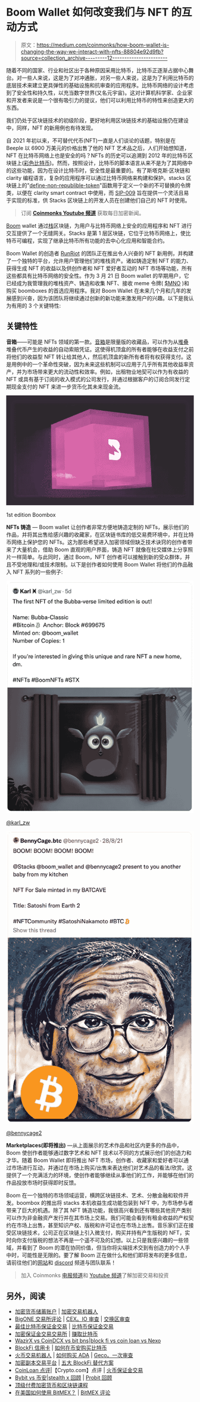 # Boom Wallet 如何改变我们与 NFT 的互动方式

> 原文：<https://medium.com/coinmonks/how-boom-wallet-is-changing-the-way-we-interact-with-nfts-88804e92d9fb?source=collection_archive---------12----------------------->

随着不同的国家、行业和社区出于各种原因采用比特币，比特币正逐渐占据中心舞台。对一些人来说，这是为了对冲通胀，对另一些人来说，这是为了利用比特币的底层技术来建立更具弹性的基础设施和抗审查的应用程序。比特币网络的设计考虑到了安全性和持久性，以充当数字世界(又名元宇宙)。这对计算机科学家、企业家和开发者来说是一个很有吸引力的提议，他们可以利用比特币的特性来创造更大的东西。

我们仍处于区块链技术的初级阶段，更好地利用区块链技术的基础设施仍在建设中，同样，NFT 的新用例也有待发现。

自 2021 年初以来，不可替代代币(NFT)一直是人们谈论的话题，特别是在 Beeple 以 6900 万美元的价格出售了他的 NFT 艺术品之后，人们开始想知道，NFT 在比特币网络上也是安全的吗？NFTs 的历史可以追溯到 2012 年的比特币区块链上([彩色比特币](https://yoniassia.com/coloredbitcoin/?ref=hackernoon.com))。然而，按照设计，比特币的脚本语言从来不是为了其网络中的这些功能，因为在设计比特币时，安全性是最重要的。有了斯塔克斯·区块链和 clarity 编程语言，复杂的应用程序可以通过比特币网络来构建和保护。stacks 区块链上的"[define-non-republible-token](https://docs.blockstack.org/references/language-functions?ref=hackernoon.com#define-non-fungible-token)"函数用于定义一个新的不可替换的令牌类，以便在 clarity smart contract 中使用，而 [SIP-009](https://github.com/stacksgov/sips/blob/friedger-main/sips/sip-009/sip-009-nft-standard.md?ref=hackernoon.com) 旨在提供一个灵活且易于实现的标准，供 Stacks 区块链上的开发人员在创建他们自己的 NFT 时使用。

> 订阅 [**Coinmonks Youtube 频道**](https://www.youtube.com/c/coinmonks/videos) 获取每日加密新闻。

[Boom](https://boom.money/) wallet 通过[栈](https://www.stacks.co/)区块链，为用户与比特币网络上安全的应用程序和 NFT 进行交互提供了一个无缝网关。Stacks 是第 1 层区块链，它位于比特币网络上，使比特币可编程，实现了继承比特币所有功能的去中心化应用和智能合约。

Boom Wallet 的创造者 [RunRiot](https://riot.ai/) 的团队正在推出令人兴奋的 NFT 新用例，并构建了一个独特的平台，允许用户管理他们的堆栈资产。诸如铸造定制 NFT 的能力、获得生成 NFT 的收益以及供创作者和 NFT 爱好者互动的 NFT 市场等功能，所有这些都具有比特币网络的安全性。作为 3 月 21 日 Boom wallet 的早期用户，它已经成为我管理我的堆栈资产、铸造和收集 NFT、接收 meme 令牌( [$MNO](https://twitter.com/wrappednothing?s=21) )和购买 boomboxes 的首选应用程序。我对 Boom Wallet 在未来几个月和几年的发展感到兴奋，因为该团队将继续通过创新的新功能来激发用户的兴趣。以下是我认为有用的 3 个关键特性:

## **关键特性**

**音箱**——可能是 NFTs 领域的第一款。[音箱](https://boom.money/boomboxes)是限量版的收藏品，可以作为从[堆叠](https://www.stacks.co/stacking)堆叠代币产生的收益的自动索赔凭证。这使得机顶盒的所有者能够在收益支付之前将他们的收益型 NFT 转让给其他人，然后机顶盒的新所有者将有权获得支付。这是用例中的一个革命性突破，因为未来这些机制可以应用于几乎所有其他收益率资产，并为市场带来更大的流动性和效率。例如，出租物业地契可以作为有收益的 NFT 或具有基于订阅的收入模式的公司发行，并通过根据客户的订阅合同发行定期现金支付的 NFT 来进一步货币化其未来现金流。

![](img/ac65a06fd77dbce509297a09c779bdde.png)

1st edition Boombox

**NFTs 铸造** — Boom wallet 让创作者非常方便地铸造定制的 NFTs，展示他们的作品，并将其出售给感兴趣的收藏家，在区块链书库的低交易费环境中，并在比特币网络上保护您的 NFTs。这为那些希望进入加密领域但缺乏技术诀窍的创作者带来了大量机会，借助 Boom 直观的用户界面，铸造 NFT 就像在社交媒体上分享照片一样简单。与此同时，通过 Boom，NFT 创作者可以接触到新的受众群体，并且不受地理和/或技术限制。以下是创作者如何使用 Boom Wallet 将他们的作品融入 NFT 系列的一些例子:

![](img/0d829d517f9fa9a2dcb01894a3716fbb.png)

[@karl_zw](https://twitter.com/karl_zw/status/1437771263343276036?s=21)

![](img/69e80501c915ad9a30fa157ee3c475a5.png)

[@bennycage2](https://twitter.com/bennycage2/status/1431294151904137234?s=21)

**Marketplaces(即将推出)** —从上面展示的艺术作品和社区内更多的作品中，Boom 使创作者能够通过数字艺术和 NFT 技术以不同的方式展示他们的创造力和才华。随着 Boom Wallet 即将推出 NFT 市场，创作者、收藏家和爱好者可以通过市场进行互动，并通过在市场上购买/出售来表达他们对艺术品的看法/欣赏。这提供了一个充满活力的环境，使创作者能够继续从事他们的工作，并能够在他们的作品投放市场时获得即时反馈。

Boom 在一个独特的市场领域运营，横跨区块链技术、艺术、分散金融和软件开发。boombox 的推出将 stacks 本机收益生成功能包装到 NFT 中，为市场参与者带来了巨大的机遇。除了其 NFT 铸造功能，我很高兴看到还有哪些其他资产类别可以作为非金融资产发行并在其市场上交易。我们可能会看到有租金收益的产权契约在市场上出售，甚至知识产权、版税和许可证也在市场上出售。音乐家们正在接受区块链技术，公司正在区块链上引入微支付，购买并持有产生版税的 NFT，实时向你支付版税的想法不再是一个遥不可及的幻想。以上只是我感兴趣的一些领域，并看到了 Boom 的潜在协同价值，但当你将尖端技术交到有创造力的个人手中时，可能性是无限的。要了解 Boom 正在做什么和他们即将发布的更多信息，请前往他们的[网站](https://boom.money/)和 [discord](https://discord.gg/3YxYk7sBxK) 频道与团队联系！

> 加入 Coinmonks [电报频道](https://t.me/coincodecap)和 [Youtube 频道](https://www.youtube.com/c/coinmonks/videos)了解加密交易和投资

## 另外，阅读

*   [加密货币储蓄账户](/coinmonks/cryptocurrency-savings-accounts-be3bc0feffbf) | [加密交易机器人](https://blog.coincodecap.com/best-crypto-trading-bots)
*   [BigONE 交易所评论](/coinmonks/bigone-exchange-review-64705d85a1d4) | [CEX。IO 审查](https://blog.coincodecap.com/cex-io-review) | [交换区审查](/coinmonks/swapzone-review-crypto-exchange-data-aggregator-e0ad78e55ed7)
*   [最佳比特币保证金交易](/coinmonks/bitcoin-margin-trading-exchange-bcbfcbf7b8e3) | [比特币保证金交易](https://blog.coincodecap.com/bityard-margin-trading)
*   [加密保证金交易交易所](/coinmonks/crypto-margin-trading-exchanges-428b1f7ad108) | [赚取比特币](/coinmonks/earn-bitcoin-6e8bd3c592d9)
*   [WazirX vs CoinDCX vs bit bns](/coinmonks/wazirx-vs-coindcx-vs-bitbns-149f4f19a2f1)|[block fi vs coin loan vs Nexo](/coinmonks/blockfi-vs-coinloan-vs-nexo-cb624635230d)
*   [BlockFi 信用卡](https://blog.coincodecap.com/blockfi-credit-card) | [如何在币安购买比特币](https://blog.coincodecap.com/buy-bitcoin-binance)
*   [火币交易机器人](https://blog.coincodecap.com/huobi-trading-bot) | [如何购买 ADA](https://blog.coincodecap.com/buy-ada-cardano) | [Geco。一次审查](https://blog.coincodecap.com/geco-one-review)
*   [加密副本交易平台](/coinmonks/top-10-crypto-copy-trading-platforms-for-beginners-d0c37c7d698c) | [五大 BlockFi 替代方案](https://blog.coincodecap.com/blockfi-alternatives)
*   [CoinLoan 点评](https://blog.coincodecap.com/coinloan-review)|【Crypto.com】点评 | [火币保证金交易](/coinmonks/huobi-margin-trading-b3b06cdc1519)
*   [Bybit vs 币安](https://blog.coincodecap.com/bybit-binance-moonxbt)|[stealth x 回顾](/coinmonks/stealthex-review-396c67309988) | [Probit 回顾](https://blog.coincodecap.com/probit-review)
*   [顶级付费加密货币和区块链课程](https://blog.coincodecap.com/blockchain-courses)
*   [在美国如何使用 BitMEX？](https://blog.coincodecap.com/use-bitmex-in-usa) | [BitMEX 评论](https://blog.coincodecap.com/bitmex-review)